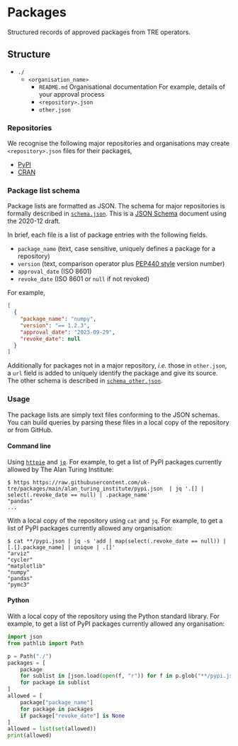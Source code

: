 # Packages

Structured records of approved packages from TRE operators.

## Structure

- `./`
    - `<organisation_name>`
        - `README.md`
          Organisational documentation
          For example, details of your approval process
        - `<repository>.json `
        - `other.json`

### Repositories

We recognise the following major repositories and organisations may create `<repository>.json` files for their packages,

- [PyPI](https://pypi.org)
- [CRAN](https://cran.r-project.org)

### Package list schema

Package lists are formatted as JSON.
The schema for major repositories is formally described in [`schema.json`](./schema.json).
This is a [JSON Schema](https://json-schema.org/overview/what-is-jsonschema) document using the 2020-12 draft.

In brief, each file is a list of package entries with the following fields.

- `package_name` (text, case sensitive, uniquely defines a package for a repository)
- `version` (text, comparison operator plus [PEP440 style](https://peps.python.org/pep-0440/#version-specifiers) version number)
- `approval_date` (ISO 8601)
- `revoke_date` (ISO 8601 or `null` if not revoked)

For example,

```JSON
[
  {
    "package_name": "numpy",
    "version": "== 1.2.3",
    "approval_date": "2023-09-29",
    "revoke_date": null
  }
]
```

Additionally for packages not in a major repository, _i.e._ those in `other.json`, a `url` field is added to uniquely identify the package and give its source.
The other schema is described in [`schema_other.json`](schema_other.json).

### Usage

The package lists are simply text files conforming to the JSON schemas.
You can build queries by parsing these files in a local copy of the repository or from GitHub.

#### Command line

Using [`httpie`](https://httpie.io/) and [`jq`](https://jqlang.github.io/jq/).
For example, to get a list of PyPI packages currently allowed by The Alan Turing Institute:

```console
$ https https://raw.githubusercontent.com/uk-tre/packages/main/alan_turing_institute/pypi.json  | jq '.[] | select(.revoke_date == null) | .package_name'
"pandas"
...
```

With a local copy of the repository using `cat` and `jq`.
For example, to get a list of PyPI packages currently allowed any organisation:

```console
$ cat **/pypi.json | jq -s 'add | map(select(.revoke_date == null)) | [.[].package_name] | unique | .[]'
"arviz"
"cycler"
"matplotlib"
"numpy"
"pandas"
"pymc3"
```

#### Python

With a local copy of the repository using the Python standard library.
For example, to get a list of PyPI packages currently allowed any organisation:

```Python
import json
from pathlib import Path

p = Path("./")
packages = [
    package
    for sublist in [json.load(open(f, "r")) for f in p.glob("**/pypi.json")]
    for package in sublist
]
allowed = [
    package["package_name"]
    for package in packages
    if package["revoke_date"] is None
]
allowed = list(set(allowed))
print(allowed)
```
